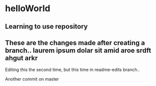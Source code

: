 # helloWorld
Learning to use repository
-----------
These are the changes made after creating a branch..
laurem ipsum dolar sit amid aroe srdft ahgut arkr
--------------
Editing this the second time, but this time in readme-edits branch..

Another commit on master